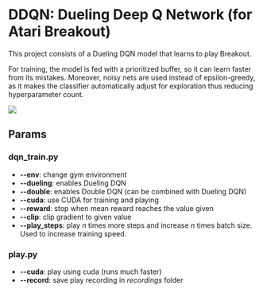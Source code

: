 # DDQN: Dueling Deep Q Network (for Atari Breakout)

This project consists of a Dueling DQN model that learns to play Breakout.

For training, the model is fed with a prioritized buffer, so it can learn faster from its mistakes.
Moreover, noisy nets are used instead of epsilon-greedy, as it makes the classifier automatically
adjust for exploration thus reducing hyperparameter count.

![](https://media.giphy.com/media/lQbIVzcibAxLeuseWy/giphy.gif)

## Params

### dqn_train.py

 * **--env**: change gym environment
 * **--dueling**: enables Dueling DQN
 * **--double**: enables Double DQN (can be combined with Dueling DQN)
 * **--cuda**: use CUDA for training and playing
 * **--reward**: stop when mean reward reaches the value given
 * **--clip**: clip gradient to given value
 * **--play_steps**: play *n* times more steps and increase *n* times batch size. Used to increase
     training speed.

### play.py

 * **--cuda**: play using cuda (runs much faster)
 * **--record**: save play recording in *recordings* folder
